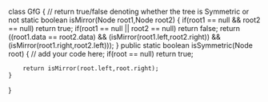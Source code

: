 class GfG
{
    // return true/false denoting whether the tree is Symmetric or not
    static boolean isMirror(Node root1,Node root2)
    {
        if(root1 == null && root2 == null)
           return true;
        if(root1 == null || root2 == null)
          return false;
        return ((root1.data == root2.data) && (isMirror(root1.left,root2.right)) && (isMirror(root1.right,root2.left)));
    }
    public static boolean isSymmetric(Node root)
    {
        // add your code here;
        if(root == null)
          return true;
        
        return isMirror(root.left,root.right);
    }
}
